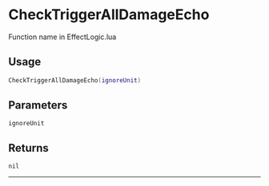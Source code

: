 # CheckTriggerAllDamageEcho
Function name in EffectLogic.lua
## Usage
```lua
CheckTriggerAllDamageEcho(ignoreUnit)
```
## Parameters
`ignoreUnit`
## Returns
`nil`

---